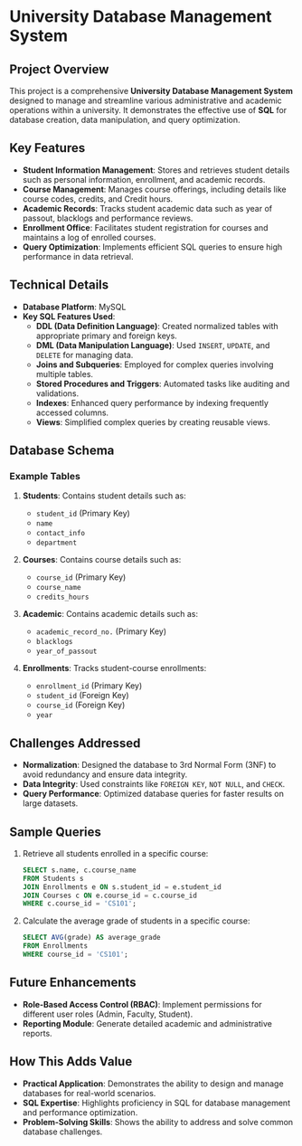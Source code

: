 # University Database Management System

## Project Overview
This project is a comprehensive **University Database Management System** designed to manage and streamline various administrative and academic operations within a university. It demonstrates the effective use of **SQL** for database creation, data manipulation, and query optimization.

## Key Features
- **Student Information Management**: Stores and retrieves student details such as personal information, enrollment, and academic records.
- **Course Management**: Manages course offerings, including details like course codes, credits, and Credit hours.
- **Academic Records**: Tracks student academic data such as year of passout, blacklogs and performance reviews.
- **Enrollment Office**: Facilitates student registration for courses and maintains a log of enrolled courses.
- **Query Optimization**: Implements efficient SQL queries to ensure high performance in data retrieval.

## Technical Details
- **Database Platform**: MySQL 
- **Key SQL Features Used**:
  - **DDL (Data Definition Language)**: Created normalized tables with appropriate primary and foreign keys.
  - **DML (Data Manipulation Language)**: Used `INSERT`, `UPDATE`, and `DELETE` for managing data.
  - **Joins and Subqueries**: Employed for complex queries involving multiple tables.
  - **Stored Procedures and Triggers**: Automated tasks like auditing and validations.
  - **Indexes**: Enhanced query performance by indexing frequently accessed columns.
  - **Views**: Simplified complex queries by creating reusable views.

## Database Schema
### Example Tables
1. **Students**: Contains student details such as:
   - `student_id` (Primary Key)
   - `name`
   - `contact_info`
   - `department`

2. **Courses**: Contains course details such as:
   - `course_id` (Primary Key)
   - `course_name`
   - `credits_hours`

3. **Academic**: Contains academic details such as:
   - `academic_record_no.` (Primary Key)
   - `blacklogs`
   - `year_of_passout`

4. **Enrollments**: Tracks student-course enrollments:
   - `enrollment_id` (Primary Key)
   - `student_id` (Foreign Key)
   - `course_id` (Foreign Key)
   - `year`

## Challenges Addressed
- **Normalization**: Designed the database to 3rd Normal Form (3NF) to avoid redundancy and ensure data integrity.
- **Data Integrity**: Used constraints like `FOREIGN KEY`, `NOT NULL`, and `CHECK`.
- **Query Performance**: Optimized database queries for faster results on large datasets.

## Sample Queries
1. Retrieve all students enrolled in a specific course:
   ```sql
   SELECT s.name, c.course_name
   FROM Students s
   JOIN Enrollments e ON s.student_id = e.student_id
   JOIN Courses c ON e.course_id = c.course_id
   WHERE c.course_id = 'CS101';
   ```
2. Calculate the average grade of students in a specific course:
   ```sql
   SELECT AVG(grade) AS average_grade
   FROM Enrollments
   WHERE course_id = 'CS101';
   ```

## Future Enhancements
- **Role-Based Access Control (RBAC)**: Implement permissions for different user roles (Admin, Faculty, Student).
- **Reporting Module**: Generate detailed academic and administrative reports.


## How This Adds Value
- **Practical Application**: Demonstrates the ability to design and manage databases for real-world scenarios.
- **SQL Expertise**: Highlights proficiency in SQL for database management and performance optimization.
- **Problem-Solving Skills**: Shows the ability to address and solve common database challenges.
